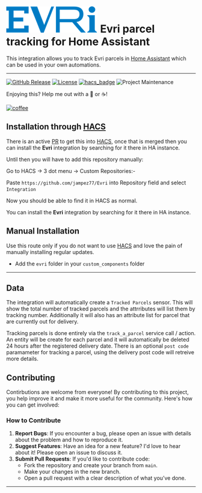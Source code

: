 # ![Logo](https://github.com/jampez77/Evri/blob/main/logo.png "Evri Logo") Evri parcel tracking for Home Assistant

This integration allows you to track Evri parcels in [Home Assistant](https://www.home-assistant.io/) which can be used in your own automations.

---

[![GitHub Release][releases-shield]][releases]
[![License][license-shield]](LICENSE.md)
[![hacs_badge](https://img.shields.io/badge/HACS-Default-orange.svg?style=for-the-badge)](https://github.com/custom-components/hacs)
![Project Maintenance][maintenance-shield]


Enjoying this? Help me out with a :beers: or :coffee:!

[![coffee](https://www.buymeacoffee.com/assets/img/custom_images/black_img.png)](https://www.buymeacoffee.com/whenitworks)


## Installation through [HACS](https://hacs.xyz/)

There is an active [PR](https://github.com/hacs/default/pull/2711) to get this into [HACS](https://hacs.xyz/), once that is merged then you can install the **Evri** integration by searching for it there in HA instance.

Until then you will have to add this repository manually:

Go to HACS -> 3 dot menu -> Custom Repositories:- 

Paste `https://github.com/jampez77/Evri` into Repository field and select `Integration`

Now you should be able to find it in HACS as normal.

You can install the **Evri** integration by searching for it there in HA instance.

## Manual Installation
Use this route only if you do not want to use [HACS](https://hacs.xyz/) and love the pain of manually installing regular updates.
* Add the `evri` folder in your `custom_components` folder

---
## Data 
The integration will automatically create a `Tracked Parcels` sensor. This will show the total number of tracked parcels and the attrributes will list them by tracking number. Additionally it will also has an attribute list for parcel that are currently out for delivery.


Tracking parcels is done entirely via the `track_a_parcel` service call / action. An entity will be create for each parcel and it will automatically be deleted 24 hours after the registered delivery date. There is an optional `post code` paramameter for tracking a parcel, using the delivery post code will retreive more details. 

## Contributing

Contirbutions are welcome from everyone! By contributing to this project, you help improve it and make it more useful for the community. Here's how you can get involved:

### How to Contribute

1. **Report Bugs**: If you encounter a bug, please open an issue with details about the problem and how to reproduce it.
2. **Suggest Features**: Have an idea for a new feature? I'd love to hear about it! Please open an issue to discuss it.
3. **Submit Pull Requests**: If you'd like to contribute code:
   - Fork the repository and create your branch from `main`.
   - Make your changes in the new branch.
   - Open a pull request with a clear description of what you’ve done.

---

[commits-shield]: https://img.shields.io/github/commit-activity/y/jampez77/Evri.svg?style=for-the-badge
[commits]: https://github.com/jampez77/Evri/commits/main
[license-shield]: https://img.shields.io/github/license/jampez77/Evri.svg?style=for-the-badge
[maintenance-shield]: https://img.shields.io/badge/Maintainer-Jamie%20Nandhra--Pezone-blue
[releases-shield]: https://img.shields.io/github/v/release/jampez77/Evri.svg?style=for-the-badge
[releases]: https://github.com/jampez77/Evri/releases 
